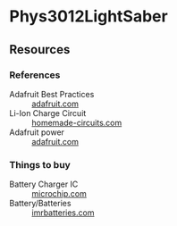 # Phys3012LightSaber
## Resources
### References
<dl>
  <dt>Adafruit Best Practices</dt>
    <dd><a href=https://learn.adafruit.com/adafruit-neopixel-uberguide/best-practices>adafruit.com</a></dd>
  <dt>Li-Ion Charge Circuit</dt>
    <dd><a href=https://www.homemade-circuits.com/li-ion-battery-charger-circuit-using-ic/>homemade-circuits.com</a></dd>
  <dt>Adafruit power</dt>
    <dd><a href=https://learn.adafruit.com/adafruit-neopixel-uberguide/powering-neopixels>adafruit.com</a></dd>
</dl>

### Things to buy
<dl>
  <dt>Battery Charger IC</dt>
    <dd><a href=https://www.microchip.com/en-us/products/power-management/battery-charger-ics>microchip.com</a></dd>
  <dt>Battery/Batteries</dt>
    <dd><a href=https://www.imrbatteries.com/samsung-50e-21700-5000mah-9-8a-battery/>imrbatteries.com</a></dd>
</dl>
